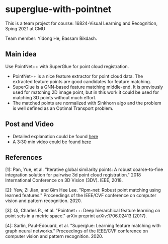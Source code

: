 # superglue-with-pointnet
This is a team project for course: 16824-Visual Learning and Recognition, Sping 2021 at CMU

Team member: Yidong He, Bassam Bikdash.

## Main idea
Use PointNet++ with SuperGlue for point cloud registration.
* PointNet++ is a nice feature extractor for point cloud data. The extracted feature points are good candidates for feature matching.
* SuperGlue is a GNN-based feature matching middle-end. It is previously used for matching 2D image point, but in this work it could be used for matching 3D points without much effort.
* The matched points are normalized with Sinkhorn algo and the problem is well defined as an Optimal Transport problem.

## Post and Video
- Detailed explanation could be found [here](https://sites.google.com/d/1sfaHDhkbMFy1p9WOEfm5Gj0vHxXl_E_O/p/1Kl4UNosTZDfdKyvNB4ooy1R95liR0D8r/edit)
- A 3:30 min video could be found [here](https://www.youtube.com/watch?v=i_QSMtEJ_tQ)

## References
[1]: Pan, Yue, et al. "Iterative global similarity points: A robust coarse-to-fine integration solution for pairwise 3d point cloud registration." 2018 International Conference on 3D Vision (3DV). IEEE, 2018.

[2]: Yew, Zi Jian, and Gim Hee Lee. "Rpm-net: Robust point matching using learned features." Proceedings of the IEEE/CVF conference on computer vision and pattern recognition. 2020.

[3]: Qi, Charles R., et al. "Pointnet++: Deep hierarchical feature learning on point sets in a metric space." arXiv preprint arXiv:1706.02413 (2017).

[4]: Sarlin, Paul-Edouard, et al. "Superglue: Learning feature matching with graph neural networks." Proceedings of the IEEE/CVF conference on computer vision and pattern recognition. 2020.

[5]: [Orthogonal_Procrustes_Problem](https://en.wikipedia.org/wiki/Orthogonal_Procrustes_problem)
